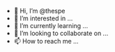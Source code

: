 - 👋 Hi, I’m @thespe
- 👀 I’m interested in ...
- 🌱 I’m currently learning ...
- 💞️ I’m looking to collaborate on ...
- 📫 How to reach me ...

<!---
thespe/thespe is a ✨ special ✨ repository because its `README.md` (this file) appears on your GitHub profile.
You can click the Preview link to take a look at your changes.
--->
